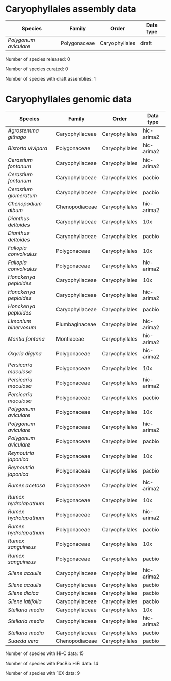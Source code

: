 # Caryophyllales assembly data

| Species | Family | Order | Data type |
| -- | --- | --- | --- |
| *Polygonum aviculare* | Polygonaceae | Caryophyllales | draft |

Number of species released: 0

Number of species curated: 0

Number of species with draft assemblies: 1

# Caryophyllales genomic data

| Species | Family | Order | Data type |
| -- | --- | --- | --- |
| *Agrostemma githago* | Caryophyllaceae | Caryophyllales | hic-arima2 |
| *Bistorta vivipara* | Polygonaceae | Caryophyllales | hic-arima2 |
| *Cerastium fontanum* | Caryophyllaceae | Caryophyllales | hic-arima2 |
| *Cerastium fontanum* | Caryophyllaceae | Caryophyllales | pacbio |
| *Cerastium glomeratum* | Caryophyllaceae | Caryophyllales | pacbio |
| *Chenopodium album* | Chenopodiaceae | Caryophyllales | hic-arima2 |
| *Dianthus deltoides* | Caryophyllaceae | Caryophyllales | 10x |
| *Dianthus deltoides* | Caryophyllaceae | Caryophyllales | pacbio |
| *Fallopia convolvulus* | Polygonaceae | Caryophyllales | 10x |
| *Fallopia convolvulus* | Polygonaceae | Caryophyllales | hic-arima2 |
| *Honckenya peploides* | Caryophyllaceae | Caryophyllales | 10x |
| *Honckenya peploides* | Caryophyllaceae | Caryophyllales | hic-arima2 |
| *Honckenya peploides* | Caryophyllaceae | Caryophyllales | pacbio |
| *Limonium binervosum* | Plumbaginaceae | Caryophyllales | hic-arima2 |
| *Montia fontana* | Montiaceae | Caryophyllales | hic-arima2 |
| *Oxyria digyna* | Polygonaceae | Caryophyllales | hic-arima2 |
| *Persicaria maculosa* | Polygonaceae | Caryophyllales | 10x |
| *Persicaria maculosa* | Polygonaceae | Caryophyllales | hic-arima2 |
| *Persicaria maculosa* | Polygonaceae | Caryophyllales | pacbio |
| *Polygonum aviculare* | Polygonaceae | Caryophyllales | 10x |
| *Polygonum aviculare* | Polygonaceae | Caryophyllales | hic-arima2 |
| *Polygonum aviculare* | Polygonaceae | Caryophyllales | pacbio |
| *Reynoutria japonica* | Polygonaceae | Caryophyllales | 10x |
| *Reynoutria japonica* | Polygonaceae | Caryophyllales | pacbio |
| *Rumex acetosa* | Polygonaceae | Caryophyllales | hic-arima2 |
| *Rumex hydrolapathum* | Polygonaceae | Caryophyllales | 10x |
| *Rumex hydrolapathum* | Polygonaceae | Caryophyllales | hic-arima2 |
| *Rumex hydrolapathum* | Polygonaceae | Caryophyllales | pacbio |
| *Rumex sanguineus* | Polygonaceae | Caryophyllales | 10x |
| *Rumex sanguineus* | Polygonaceae | Caryophyllales | pacbio |
| *Silene acaulis* | Caryophyllaceae | Caryophyllales | hic-arima2 |
| *Silene acaulis* | Caryophyllaceae | Caryophyllales | pacbio |
| *Silene dioica* | Caryophyllaceae | Caryophyllales | pacbio |
| *Silene latifolia* | Caryophyllaceae | Caryophyllales | pacbio |
| *Stellaria media* | Caryophyllaceae | Caryophyllales | 10x |
| *Stellaria media* | Caryophyllaceae | Caryophyllales | hic-arima2 |
| *Stellaria media* | Caryophyllaceae | Caryophyllales | pacbio |
| *Suaeda vera* | Chenopodiaceae | Caryophyllales | pacbio |

Number of species with Hi-C data: 15

Number of species with PacBio HiFi data: 14

Number of species with 10X data: 9
